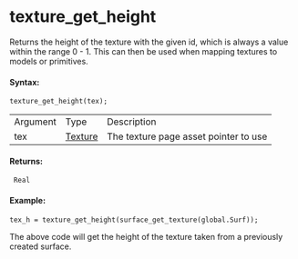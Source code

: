 # texture_get_height

Returns the height of the texture with the given id, which is always a
value within the range 0 - 1. This can then be used when mapping
textures to models or primitives.

#### Syntax:

``` gml
texture_get_height(tex);
```

|          |                                                                                                                                 |                                       |
|----------|---------------------------------------------------------------------------------------------------------------------------------|---------------------------------------|
| Argument | Type                                                                                                                            | Description                           |
| tex      |  [Texture](../../../../../GameMaker_Language/GML_Reference/Asset_Management/Sprites/Sprite_Information/sprite_get_texture)  | The texture page asset pointer to use |

#### Returns:

``` gml
 Real
```

#### Example:

``` gml
tex_h = texture_get_height(surface_get_texture(global.Surf));
```

The above code will get the height of the texture taken from a
previously created surface.
